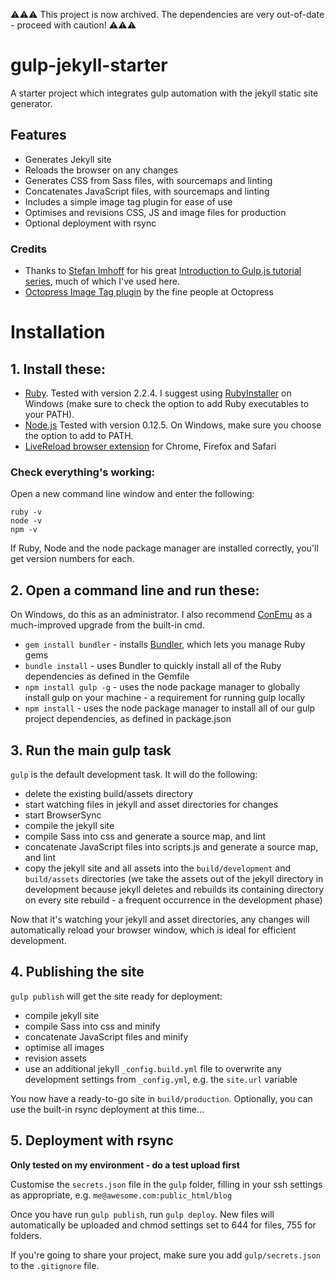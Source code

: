 ⚠⚠⚠ This project is now archived. The dependencies are very out-of-date - proceed with caution! ⚠⚠⚠

# gulp-jekyll-starter

A starter project which integrates gulp automation with the jekyll static site generator.

## Features
- Generates Jekyll site
- Reloads the browser on any changes
- Generates CSS from Sass files, with sourcemaps and linting
- Concatenates JavaScript files, with sourcemaps and linting
- Includes a simple image tag plugin for ease of use
- Optimises and revisions CSS, JS and image files for production
- Optional deployment with rsync

### Credits

- Thanks to [Stefan Imhoff](http://stefanimhoff.de/) for his great [Introduction to Gulp.js tutorial series](http://stefanimhoff.de/2014/gulp-tutorial-1-intro-setup/), much of which I've used here.
- [Octopress Image Tag plugin](https://github.com/octopress/image-tag) by the fine people at Octopress

# Installation

## 1. Install these:
- [Ruby](https://www.ruby-lang.org/). Tested with version 2.2.4. I suggest using [RubyInstaller](http://rubyinstaller.org/) on Windows (make sure to check the option to add Ruby executables to your PATH).
- [Node.js](https://nodejs.org) Tested with version 0.12.5. On Windows, make sure you choose the option to add to PATH.
- [LiveReload browser extension](http://livereload.com/extensions/) for Chrome, Firefox and Safari

### Check everything's working:
Open a new command line window and enter the following:
```
ruby -v
node -v
npm -v
```
If Ruby, Node and the node package manager are installed correctly, you'll get version numbers for each.

## 2. Open a command line and run these:
On Windows, do this as an administrator. I also recommend [ConEmu](https://conemu.github.io/) as a much-improved upgrade from the built-in cmd.

- `gem install bundler` - installs [Bundler](http://bundler.io/), which lets you manage Ruby gems
- `bundle install` - uses Bundler to quickly install all of the Ruby dependencies as defined in the Gemfile
- `npm install gulp -g` - uses the node package manager to globally install gulp on your machine - a requirement for running gulp locally
- `npm install` - uses the node package manager to install all of our gulp project dependencies, as defined in package.json

## 3. Run the main gulp task

`gulp` is the default development task. It will do the following:
- delete the existing build/assets directory
- start watching files in jekyll and asset directories for changes
- start BrowserSync
- compile the jekyll site
- compile Sass into css and generate a source map, and lint
- concatenate JavaScript files into scripts.js and generate a source map, and lint
- copy the jekyll site and all assets into the `build/development` and `build/assets` directories (we take the assets out of the jekyll directory in development because jekyll deletes and rebuilds its containing directory on every site rebuild - a frequent occurrence in the development phase)

Now that it's watching your jekyll and asset directories, any changes will automatically reload your browser window, which is ideal for efficient development.

## 4. Publishing the site

`gulp publish` will get the site ready for deployment:
- compile jekyll site
- compile Sass into css and minify
- concatenate JavaScript files and minify
- optimise all images
- revision assets
- use an additional jekyll `_config.build.yml` file to overwrite any development settings from `_config.yml`, e.g. the `site.url` variable

You now have a ready-to-go site in `build/production`. Optionally, you can use the built-in rsync deployment at this time...

## 5. Deployment with rsync

**Only tested on my environment - do a test upload first**

Customise the `secrets.json` file in the `gulp` folder, filling in your ssh settings as appropriate, e.g. `me@awesome.com:public_html/blog`

Once you have run `gulp publish`, run `gulp deploy`. New files will automatically be uploaded and chmod settings set to 644 for files, 755 for folders.

If you're going to share your project, make sure you add `gulp/secrets.json` to the `.gitignore` file.
